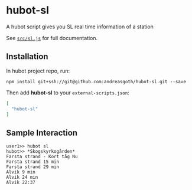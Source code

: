 # hubot-sl

A hubot script gives you SL real time information of a station

See [`src/sl.js`](src/sl.js) for full documentation.

## Installation

In hubot project repo, run:

`npm install git+ssh://git@github.com:andreasgoth/hubot-sl.git --save`

Then add **hubot-sl** to your `external-scripts.json`:

```json
[
  "hubot-sl"
]
```

## Sample Interaction

```
user1>> hubot sl
hubot>> *Skogskyrkogården*​
Farsta strand - Kort tåg Nu
Farsta strand 15 min
Farsta strand 29 min
Alvik 9 min
Alvik 24 min
Alvik 22:37
```
